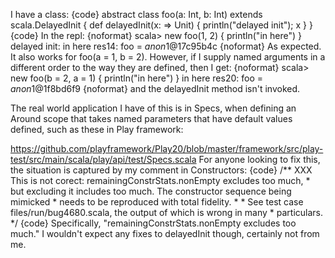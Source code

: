 I have a class:
{code}
abstract class foo(a: Int, b: Int) extends scala.DelayedInit {
  def delayedInit(x: => Unit) {
    println("delayed init");
    x
  }
}
{code}
In the repl:
{noformat}
scala> new foo(1, 2) { println("in here") }
delayed init:
in here
res14: foo = $anon$1@17c95b4c
{noformat}
As expected.  It also works for foo(a = 1, b = 2).  However, if I supply named arguments in a different order to the way they are defined, then I get:
{noformat}
scala> new foo(b = 2, a = 1) { println("in here") }
in here
res20: foo = $anon$1@1f8bd6f9
{noformat}
and the delayedInit method isn't invoked.

The real world application I have of this is in Specs, when defining an Around scope that takes named parameters that have default values defined, such as these in Play framework:

https://github.com/playframework/Play20/blob/master/framework/src/play-test/src/main/scala/play/api/test/Specs.scala
For anyone looking to fix this, the situation is captured by my comment in Constructors:
{code}
      /** XXX This is not corect: remainingConstrStats.nonEmpty excludes too much,
       *  but excluding it includes too much.  The constructor sequence being mimicked
       *  needs to be reproduced with total fidelity.
       *
       *  See test case files/run/bug4680.scala, the output of which is wrong in many
       *  particulars.
       */
{code}
Specifically, "remainingConstrStats.nonEmpty excludes too much." I wouldn't expect any fixes to delayedInit though, certainly not from me.
